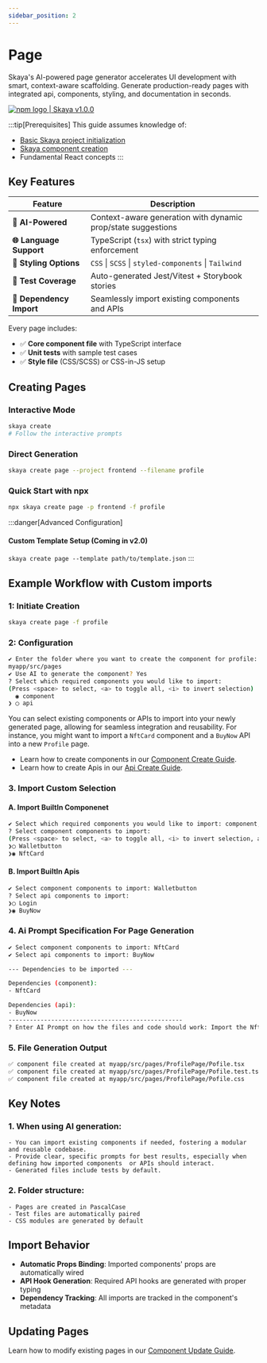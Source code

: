 ```yaml
---
sidebar_position: 2
---
```


# Page

Skaya's AI-powered page generator accelerates UI development with smart, context-aware scaffolding. Generate production-ready pages with integrated api, components, styling, and documentation in seconds.

<div
  style={{
    display: 'flex',
    alignItems: 'center',
    borderRadius: '4px',
    height: '20px',
    marginBottom:'14px',
    border:'2px solid red',
    padding:'1rem'
  }}
>
  <a
    href="https://www.npmjs.com/package/skaya"
    target='blank'
    style={{
      display: 'flex',
      alignItems: 'center',
      gap: '0.5rem',
      color: '#cb3837',
      textDecoration: 'none',
      fontWeight: 'bold',
    }}
  >
    <img
      src="/img/npm-logo-red.png"
      alt="npm logo"
      style={{
        height: '12px',
      }}
    />
    <span>| Skaya v1.0.0</span>
  </a>
</div>




:::tip[Prerequisites]
This guide assumes knowledge of:
- [Basic Skaya project initialization](/docs/category/init)
- [Skaya component creation](/docs/skaya-frontend/Create/Component)
- Fundamental React concepts
:::

## Key Features

| Feature                | Description                                                                 |
|------------------------|-----------------------------------------------------------------------------|
| **🤖 AI-Powered**      | Context-aware generation with dynamic prop/state suggestions                |
| **🌐 Language Support**| TypeScript (`tsx`) with strict typing enforcement                           |
| **🎨 Styling Options** | `CSS` \| `SCSS` \| `styled-components` \| `Tailwind`                       |
| **🧪 Test Coverage**   | Auto-generated Jest/Vitest + Storybook stories                              |
| **🔄 Dependency Import**| Seamlessly import existing components and APIs                              |


Every page includes:
- ✅ **Core component file** with TypeScript interface
- ✅ **Unit tests** with sample test cases
- ✅ **Style file** (CSS/SCSS) or CSS-in-JS setup

## Creating Pages

### Interactive Mode
```bash
skaya create
# Follow the interactive prompts
```

### Direct Generation
```bash
skaya create page --project frontend --filename profile
```

### Quick Start with npx
```bash
npx skaya create page -p frontend -f profile
```

:::danger[Advanced Configuration]
#### Custom Template Setup (Coming in v2.0)
`skaya create page --template path/to/template.json`
:::


## Example Workflow with Custom imports

### 1: Initiate Creation
```bash
skaya create page -f profile
```

### 2: Configuration

```bash
✔ Enter the folder where you want to create the component for profile:
myapp/src/pages
✔ Use AI to generate the component? Yes
? Select which required components you would like to import: 
(Press <space> to select, <a> to toggle all, <i> to invert selection)
  ◉ component
❯ ◯ api
```

You can select existing components or APIs to import into your newly generated page, allowing for seamless integration and reusability. For instance, you might want to import a `NftCard` component and a `BuyNow` API into a new `Profile` page.

- Learn how to create components in our [Component Create Guide](/docs/skaya-frontend/Create/Component).
- Learn how to create Apis in our [Api Create Guide](/docs/skaya-frontend/Create/Api).

### 3. Import Custom Selection

#### A. Import BuiltIn Componenet

```bash
✔ Select which required components you would like to import: component, api
? Select component components to import:
(Press <space> to select, <a> to toggle all, <i> to invert selection, and <enter> to proceed)
❯◯ Walletbutton
❯◉ NftCard
```
#### B. Import BuiltIn Apis


```bash
✔ Select component components to import: Walletbutton
? Select api components to import:
❯◯ Login
❯◉ BuyNow
```

### 4. Ai Prompt Specification For Page Generation

```bash
✔ Select component components to import: NftCard
✔ Select api components to import: BuyNow

--- Dependencies to be imported ---

Dependencies (component):
- NftCard

Dependencies (api):
- BuyNow
-------------------------------------------------
? Enter AI Prompt on how the files and code should work: Import the Nftcard and use BuyNow api to create a pofile page
```

### 5. File Generation Output

```bash
✅ component file created at myapp/src/pages/ProfilePage/Pofile.tsx
✅ component file created at myapp/src/pages/ProfilePage/Pofile.test.tsx
✅ component file created at myapp/src/pages/ProfilePage/Pofile.css
```

## Key Notes
### 1. When using AI generation:
    - You can import existing components if needed, fostering a modular and reusable codebase.
    - Provide clear, specific prompts for best results, especially when defining how imported components  or APIs should interact.
    - Generated files include tests by default.

### 2. Folder structure:
    - Pages are created in PascalCase
    - Test files are automatically paired
    - CSS modules are generated by default


## Import Behavior
- **Automatic Props Binding**: Imported components' props are automatically wired
- **API Hook Generation**: Required API hooks are generated with proper typing
- **Dependency Tracking**: All imports are tracked in the component's metadata



## Updating Pages
Learn how to modify existing pages in our [Component Update Guide](/docs/skaya-frontend/Update/Page).